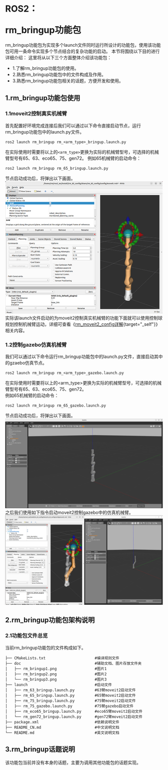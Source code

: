 # <p class="hidden">ROS2：</p>rm_bringup功能包

rm_bringup功能包为实现多个launch文件同时运行所设计的功能包，使用该功能包可用一条命令实现多个节点结合的复杂功能的启动。
本节将围绕以下目的进行详细介绍：
这里将从以下三个方面整体介绍该功能包：

* 1.了解rm_bringup功能包的使用。
* 2.熟悉rm_bringup功能包中的文件构成及作用。
* 3.熟悉rm_bringup功能包相关的话题，方便开发和使用。

## 1.rm_bringup功能包使用

### 1.1moveit2控制真实机械臂

首先配置好环境完成连接后我们可以通过以下命令直接启动节点，运行rm_bringup功能包中的launch.py文件。

```
ros2 launch rm_bringup rm_<arm_type>_bringup.launch.py
```

在实际使用时需要将以上的`<arm_type>`更换为实际的机械臂型号，可选择的机械臂型号有65、63、eco65、75、gen72。
例如65机械臂的启动命令：

```
ros2 launch rm_bringup rm_65_bringup.launch.py
```

节点启动成功后，将弹出以下画面。
![image](doc/rm_bringup1.png)  
实际该launch文件启动的为moveit2控制真实机械臂的功能下面就可以使用控制球规划控制机械臂运动，详细可查看《[rm_moveit2_config详解](https://github.com/kaola-zero/ros2_rm_robot/blob/main/rm_moveit2_config/README_CN.md){target="_self"}》相关内容。

### 1.2控制gazebo仿真机械臂

我们可以通过以下命令运行rm_bringup功能包中的launch.py文件，直接启动其中的gzaebo仿真节点。

```
ros2 launch rm_bringup rm_<arm_type>_gazebo.launch.py
```

在实际使用时需要将以上的<arm_type>更换为实际的机械臂型号，可选择的机械臂型号有65、63、eco65、75、gen72。  
例如65机械臂的启动命令：

```
ros2 launch rm_bringup rm_65_gazebo.launch.py
```

节点启动成功后，将弹出以下画面。
![image](doc/rm_bringup2.png)  
之后我们使用如下指令启动moveit2控制gazebo中的仿真机械臂。
![image](doc/rm_bringup3.png)

## 2.rm_bringup功能包架构说明

### 2.1功能包文件总览

当前rm_bringup功能包的文件构成如下。

```
├── CMakeLists.txt                      #编译规则文件
├── doc                                 #辅助文档、图片存放文件夹
│   ├── rm_bringup1.png                 #图片1
│   ├── rm_bringup2.png                 #图片2
│   └── rm_bringup3.png                 #图片3
├── launch                              #启动文件
│   ├── rm_63_bringup.launch.py         #63臂moveit2启动文件
│   ├── rm_65_bringup.launch.py         #65臂moveit2启动文件
│   ├── rm_75_bringup.launch.py         #75臂moveit2启动文件
│   ├── rm_75_gazebo.launch.py          #75臂gazebo启动文件
│   ├── rm_eco65_bringup.launch.py      #eco65臂moveit2启动文件
│   └── rm_gen72_bringup.launch.py      #gen72臂moveit2启动文件
├── package.xml                         #依赖说明文件
├── README_CN.md                        #中文说明文档
└── README.md                           #英文说明文档
```

## 3.rm_bringup话题说明

该功能包当前并没有本身的话题，主要为调用其他功能包的话题实现。
